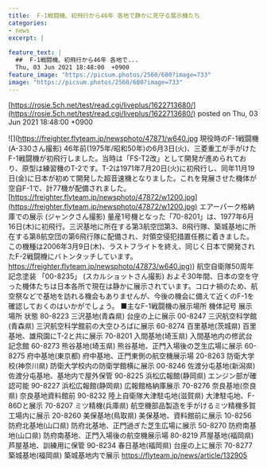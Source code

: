 ```yaml
---
title:  F-1戦闘機、初飛行から46年 各地で静かに見守る展示機たち  
categories:
- news
excerpt: |
  
feature_text: |
  ##  F-1戦闘機、初飛行から46年 各地で...
  Thu, 03 Jun 2021 18:48:00  +0900
feature_image: "https://picsum.photos/2560/600?image=733"
image: "https://picsum.photos/2560/600?image=733"
---
```


[https://rosie.5ch.net/test/read.cgi/liveplus/1622713680/](https://rosie.5ch.net/test/read.cgi/liveplus/1622713680/)
posted on Thu, 03 Jun 2021 18:48:00  +0900

<!--more-->

![](https://freighter.flyteam.jp/newsphoto/47871/w640.jpg 現役時のF-1戦闘機 (A-330さん撮影) 46年前(1975年/昭和50年)の6月3日(火)、三菱重工が手がけたF-1戦闘機が初飛行しました。当時は「FS-T2改」として開発が進められており、原型は練習機のT-2です。T-2は1971年7月20日(火)に初飛行し、同年11月19日(金)に日本が初めて開発した超音速機となりました。これを発展させた機体が空自F-1で、計77機が配備されました。 [https://freighter.flyteam.jp/newsphoto/47872/w1200.jpg](https://freighter.flyteam.jp/newsphoto/47872/w1200.jpg) エアーパーク格納庫での展示 (ジャンクさん撮影) 量産1号機となった「70-8201」は、1977年6月16日(木)に初飛行。三沢基地に所在する第3航空団第3、8飛行隊、築城基地に所在する第8航空団の第6飛行隊に配備され、対領空侵犯措置任務に着きました。この機種は2006年3月9日(木)、ラストフライトを終え、同じく日本で開発されたF-2戦闘機にバトンタッチしています。 [https://freighter.flyteam.jp/newsphoto/47873/w640.jpg)](https://freighter.flyteam.jp/newsphoto/47873/w640.jpg)) 航空自衛隊50周年記念塗装 「00-8235」 (スカルショットさん撮影) およそ30年間、日本の空を守った機体たちは日本各所で現在は静かに展示されています。コロナ禍のため、航空祭などで基地を訪れる機会もありませんが、今後の機会に備えて近くのF-1を確認しておくのはいかがでしょう。 ■主なF-1戦闘機の展示場所 機体記号 展示場所 状態 80-8223 三沢基地(青森県) 台座の上に展示 00-8247 三沢航空科学館(青森県) 三沢航空科学館前の大空ひろばに展示 60-8274 百里基地(茨城県) 百里基地、雄飛園にT-2と共に展示 70-8201 入間基地(埼玉県) 入間基地内の修武台記念館 60-8273 熊谷基地(埼玉県) 熊谷基地、正門入場後の芝生広場に展示 60-8275 府中基地(東京都) 府中基地、正門東側の航空機展示場 20-8263 防衛大学校(神奈川県) 防衛大学校内の防衛学館横に展示 00-8246 佐渡分屯基地(新潟県) 佐渡分屯基地、基地内で屋外保管 90-8225 浜松広報館(静岡県) エンジン部が確認可能 90-8227 浜松広報館(静岡県) 広報館格納庫展示 70-8276 奈良基地(奈良県) 奈良基地資料館前 90-8232 陸上自衛隊大津駐屯地(滋賀県) 大津駐屯地、F-86Dと展示 70-8207 ミツ精機(兵庫県) 航空機部品製造を手がけるミツ精機多賀工場内に展示 20-8260 美保基地(鳥取県) 美保基地、資料館前に展示 10-8256 防府北基地(山口県) 防府北基地、正門過ぎた芝生広場に展示 50-8270 防府南基地(山口県) 防府南基地、正門入場後の航空機展示場 80-8219 芦屋基地(福岡県) 芦屋基地、訓練用に保管 90-8234 春日基地(福岡県) 台座の上に展示 70-8277 築城基地(福岡県) 築城基地内で展示 https://flyteam.jp/news/article/132905
